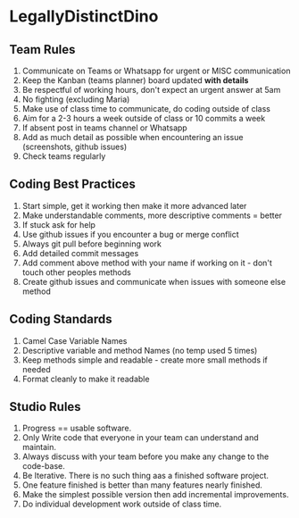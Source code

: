 # LegallyDistinctDino

## Team Rules

1. Communicate on Teams or Whatsapp for urgent or MISC communication
2. Keep the Kanban (teams planner) board updated **with details**
3. Be respectful of working hours, don't expect an urgent answer at 5am
4. No fighting (excluding Maria)
5. Make use of class time to communicate, do coding outside of class
6. Aim for a 2-3 hours a week outside of class or 10 commits a week
7. If absent post in teams channel or Whatsapp
8. Add as much detail as possible when encountering an issue (screenshots, github issues)
9. Check teams regularly

## Coding Best Practices
1. Start simple, get it working then make it more advanced later
2. Make understandable comments, more descriptive comments = better
3. If stuck ask for help
4. Use github issues if you encounter a bug or merge conflict
5. Always git pull before beginning work
6. Add detailed commit messages
7. Add comment above method with your name if working on it - don't touch other peoples methods
8. Create github issues and communicate when issues with someone else method

## Coding Standards
1. Camel Case Variable Names
2. Descriptive variable and method Names (no temp used 5 times)
3. Keep methods simple and readable - create more small methods if needed
4. Format cleanly to make it readable

## Studio Rules
1. Progress == usable software.
2. Only Write code that everyone in your team can understand and maintain.
3. Always discuss with your team before you make any change to the code-base.
4. Be Iterative. There is no such thing aas a finished software project.
5. One feature finished is better than many features nearly finished.
6. Make the simplest possible version then add incremental improvements.
7. Do individual development work outside of class time.